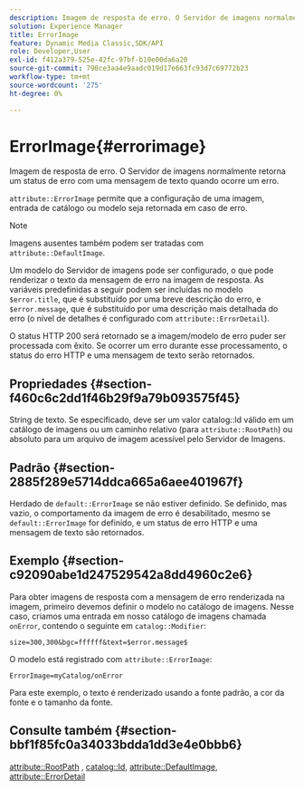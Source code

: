 ```yaml
---
description: Imagem de resposta de erro. O Servidor de imagens normalmente retorna um status de erro com uma mensagem de texto quando ocorre um erro.
solution: Experience Manager
title: ErrorImage
feature: Dynamic Media Classic,SDK/API
role: Developer,User
exl-id: f412a379-525e-42fc-97bf-b10e00da6a20
source-git-commit: 790ce3aa4e9aadc019d17e663fc93d7c69772b23
workflow-type: tm+mt
source-wordcount: '275'
ht-degree: 0%

---
```


# ErrorImage{#errorimage}

Imagem de resposta de erro. O Servidor de imagens normalmente retorna um status de erro com uma mensagem de texto quando ocorre um erro.

`attribute::ErrorImage` permite que a configuração de uma imagem, entrada de catálogo ou modelo seja retornada em caso de erro.

>[!NOTE]
>
>Imagens ausentes também podem ser tratadas com `attribute::DefaultImage`.

Um modelo do Servidor de imagens pode ser configurado, o que pode renderizar o texto da mensagem de erro na imagem de resposta. As variáveis predefinidas a seguir podem ser incluídas no modelo `$error.title`, que é substituído por uma breve descrição do erro, e `$error.message`, que é substituído por uma descrição mais detalhada do erro (o nível de detalhes é configurado com `attribute::ErrorDetail`).

O status HTTP 200 será retornado se a imagem/modelo de erro puder ser processada com êxito. Se ocorrer um erro durante esse processamento, o status do erro HTTP e uma mensagem de texto serão retornados.

## Propriedades {#section-f460c6c2dd1f46b29f9a79b093575f45}

String de texto. Se especificado, deve ser um valor catalog::Id válido em um catálogo de imagens ou um caminho relativo (para `attribute::RootPath`) ou absoluto para um arquivo de imagem acessível pelo Servidor de Imagens.

## Padrão {#section-2885f289e5714ddca665a6aee401967f}

Herdado de `default::ErrorImage` se não estiver definido. Se definido, mas vazio, o comportamento da imagem de erro é desabilitado, mesmo se `default::ErrorImage` for definido, e um status de erro HTTP e uma mensagem de texto são retornados.

## Exemplo {#section-c92090abe1d247529542a8dd4960c2e6}

Para obter imagens de resposta com a mensagem de erro renderizada na imagem, primeiro devemos definir o modelo no catálogo de imagens. Nesse caso, criamos uma entrada em nosso catálogo de imagens chamada `onError`, contendo o seguinte em `catalog::Modifier`:

`size=300,300&bgc=ffffff&text=$error.message$`

O modelo está registrado com `attribute::ErrorImage`:

`ErrorImage=myCatalog/onError`

Para este exemplo, o texto é renderizado usando a fonte padrão, a cor da fonte e o tamanho da fonte.

## Consulte também {#section-bbf1f85fc0a34033bdda1dd3e4e0bbb6}

[attribute::RootPath](../../../../../is-api/image-catalog/image-serving-api-ref/c-image-catalog-reference/c-attributes-reference/r-rootpath.md#reference-17d57e5967be403b8408fa7214017494) , [catalog::Id](/help/aem-is-ir-api/is-api/image-catalog/image-serving-api-ref/c-image-catalog-reference/c-image-svg-data-reference/c-image-data-reference/r-id-cat.md), [attribute::DefaultImage](../../../../../is-api/image-catalog/image-serving-api-ref/c-image-catalog-reference/c-attributes-reference/r-is-cat-defaultimage.md#reference-8e9900e129f54ed68462a3c2fc3bc433), [attribute::ErrorDetail](../../../../../is-api/image-catalog/image-serving-api-ref/c-image-catalog-reference/c-attributes-reference/r-errordetail.md#reference-4987c8cddcba4c88960170e49cafc561)
